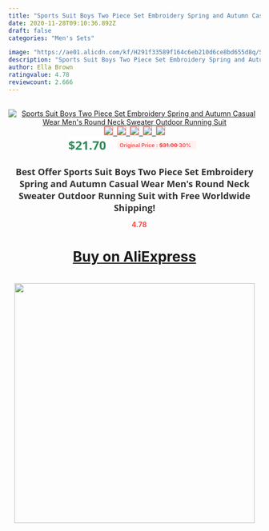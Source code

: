 ```yaml
---
title: "Sports Suit Boys Two Piece Set Embroidery Spring and Autumn Casual Wear Men's Round Neck Sweater Outdoor Running Suit"
date: 2020-11-28T09:10:36.892Z
draft: false
categories: "Men's Sets"

image: "https://ae01.alicdn.com/kf/H291f33589f164c6eb210d6ce8bd655d8q/Sports-Suit-Boys-Two-Piece-Set-Embroidery-Spring-and-Autumn-Casual-Wear-Men-s-Round-Neck.jpg"
description: "Sports Suit Boys Two Piece Set Embroidery Spring and Autumn Casual Wear Men's Round Neck Sweater Outdoor Running Suit"
author: Ella Brown
ratingvalue: 4.78
reviewcount: 2.666
---
```

<br>
<div style="text-align: center;">
<a href="https://s.click.aliexpress.com/e/_97dUXx" target="_blank" rel="nofollow noopener noreferrer"><img alt="Sports Suit Boys Two Piece Set Embroidery Spring and Autumn Casual Wear Men's Round Neck Sweater Outdoor Running Suit" class="magnifier-image" src="https://ae01.alicdn.com/kf/H291f33589f164c6eb210d6ce8bd655d8q/Sports-Suit-Boys-Two-Piece-Set-Embroidery-Spring-and-Autumn-Casual-Wear-Men-s-Round-Neck.jpg_640x640.jpg">
<br>
<img style="border:1px solid salmon" src="https://ae01.alicdn.com/kf/H291f33589f164c6eb210d6ce8bd655d8q/Sports-Suit-Boys-Two-Piece-Set-Embroidery-Spring-and-Autumn-Casual-Wear-Men-s-Round-Neck.jpg_120x120.jpg">&nbsp;&nbsp;<img style="border:1px solid salmon" src="https://ae01.alicdn.com/kf/Hc41c3259278048eaa9ebcdb50444c0ddN/Sports-Suit-Boys-Two-Piece-Set-Embroidery-Spring-and-Autumn-Casual-Wear-Men-s-Round-Neck.jpg_120x120.jpg">&nbsp;&nbsp;<img style="border:1px solid salmon" src="https://ae01.alicdn.com/kf/Ha1003f729c40437eac5b96131bcbd60bN/Sports-Suit-Boys-Two-Piece-Set-Embroidery-Spring-and-Autumn-Casual-Wear-Men-s-Round-Neck.jpg_120x120.jpg">&nbsp;&nbsp;<img style="border:1px solid salmon" src="https://ae01.alicdn.com/kf/H2cc6e2cbc9514fb2ae323e32cba0e7d5Q/Sports-Suit-Boys-Two-Piece-Set-Embroidery-Spring-and-Autumn-Casual-Wear-Men-s-Round-Neck.jpg_120x120.jpg">&nbsp;&nbsp;<img style="border:1px solid salmon" src="https://ae01.alicdn.com/kf/Hf662b47d25244ef099de053bcc1b06b35/Sports-Suit-Boys-Two-Piece-Set-Embroidery-Spring-and-Autumn-Casual-Wear-Men-s-Round-Neck.jpg_120x120.jpg"></a></div><br0>
<div style="text-align: center;"><span style="background-color: white; border: 0px; box-sizing: border-box; color: seagreen; display: inline-block; font-family: &quot;open sans&quot; , &quot;arial&quot; , &quot;helvetica&quot; , sans-serif , &quot;heiti&quot;; font-size: 24px; font-stretch: inherit; font-weight: 700; line-height: inherit; margin: 0px 10px 0px 0px; padding: 0px; vertical-align: middle;">$21.70 </span>
<span style="background: rgb(255 , 241 , 241); border-radius: 3px; border: 0px; box-sizing: border-box; color: #ff4747; display: inline-block; font-family: inherit; font-size: 12px; font-stretch: inherit; font-style: inherit; font-variant: inherit; font-weight: 600; line-height: inherit; margin: 0px; padding: 2px 5px; transform: scale(0.9); vertical-align: middle;">Original Price : <b style="text-decoration: line-through;">$31.00 </b> 30%&nbsp;&nbsp;</span></div>
<h1 style="color: #333333; display: inline-block; font-family: &quot;open sans&quot; , &quot;arial&quot; , &quot;helvetica&quot; , sans-serif , &quot;heiti&quot;; font-size: 18px; font-stretch: inherit; font-weight: 700; text-align: center;">Best Offer Sports Suit Boys Two Piece Set Embroidery Spring and Autumn Casual Wear Men's Round Neck Sweater Outdoor Running Suit with Free Worldwide Shipping!</h1>
<div style="color: #ff4747; text-align: center;">
<img src="https://4.bp.blogspot.com/-M0ZcTcb-5uY/XleCXlxnR4I/AAAAAAAAAEc/OrjgMkXV1oMQFaCRZj5HQwOCBcu3w1FegCPcBGAYYCw/s1600/star.png" style="height: 15px;">&nbsp;<b>4.78</b></div>
<div class="button_cont" align="center"><a class="buynow_a" href="https://s.click.aliexpress.com/e/_97dUXx" target="_blank" rel="nofollow noopener noreferrer"><H1>Buy on AliExpress</H1></a></div><br>
<div class="separator" style="clear: both; text-align: center;">
<img src="https://lh3.googleusercontent.com/-pTy5HemUv9M/XlePHvY0dAI/AAAAAAAAAE4/0nX5iRUoIWY8eMW9Dpxeirr157OZliDIgCLcBGAsYHQ/s1600/badge.gif" width="480">
</div>
